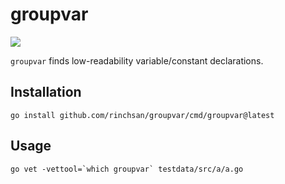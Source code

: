 # groupvar

[![](https://pkg.go.dev/badge/github.com/rinchsan/groupvar.svg)](https://pkg.go.dev/github.com/rinchsan/groupvar/cmd/groupvar)

`groupvar` finds low-readability variable/constant declarations.

## Installation

```shell
go install github.com/rinchsan/groupvar/cmd/groupvar@latest
```

## Usage

```shell
go vet -vettool=`which groupvar` testdata/src/a/a.go
```
